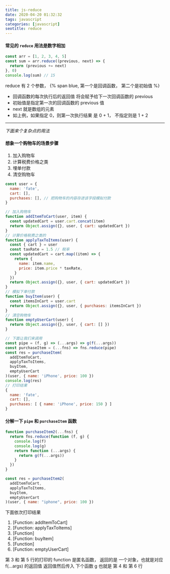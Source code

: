 ```yaml
---
title: js-reduce
date: 2020-04-20 01:32:32
tags: javascript
categories: [javascript]
seotitle: reduce
---
```


#### 常见的 `reduce` 用法是数字相加

```js
const arr = [1, 2, 3, 4, 5]
const sum = arr.reduce((previous, next) => {
  return (previous += next)
}, 0)
console.log(sum) // 15
```

reduce 有 2 个参数， {% span blue,  第一个是回调函数， 第二个是初始值 %}

- 回调函数的每次执行后的返回值 将会赋予给下一次回调函数的 previous
- 初始值是指定第一次的回调函数的 previous 值
- next 就是数组的元素
- 如上例，如果指定 0，则第一次执行结果 是 0 + 1， 不指定则是 1 + 2

<!-- more -->

---

_下面来个复杂点的用法_

#### 想象一个购物车的场景步骤

1. 加入购物车
2. 计算税费价格之类
3. 埋单付款
4. 清空购物车

```js
const user = {
  name: 'fate',
  cart: [],
  purchases: [], // 把购物车的内容存进该字段模拟付款
}

// 加入购物车
function addItemToCart(user, item) {
  const updatedCart = user.cart.concat(item)
  return Object.assign({}, user, { cart: updatedCart })
}
// 计算价格税费之类的
function applyTaxToItems(user) {
  const { cart } = user
  const taxRate = 1.5 // 税率
  const updatedCart = cart.map((item) => {
    return {
      name: item.name,
      price: item.price * taxRate,
    }
  })
  return Object.assign({}, user, { cart: updatedCart })
}
// 模拟下单付款
function buyItem(user) {
  const itemsInCart = user.cart
  return Object.assign({}, user, { purchases: itemsInCart })
}
// 清空购物车
function emptyUserCart(user) {
  return Object.assign({}, user, { cart: [] })
}

// 下面让我们来调用
const pipe = (f, g) => (...args) => g(f(...args))
const purchaseItem = (...fns) => fns.reduce(pipe)
const res = purchaseItem(
  addItemToCart,
  applyTaxToItems,
  buyItem,
  emptyUserCart
)(user, { name: 'iPhone', price: 100 })
console.log(res)
// 打印结果
{
  name: 'fate',
  cart: [],
  purchases: [ { name: 'iPhone', price: 150 } ]
}
```

#### 分解一下 `pipe` 和 `purchaseItem` 函数

```js
function purchaseItem2(...fns) {
  return fns.reduce(function (f, g) {
    console.log(f)
    console.log(g)
    return function (...args) {
      return g(f(...args))
    }
  })
}

const res = purchaseItem2(
  addItemToCart,
  applyTaxToItems,
  buyItem,
  emptyUserCart
)(user, { name: "iphone", price: 100 })
```

下面依次打印结果

1. [Function: addItemToCart]
2. [Function: applyTaxToItems]
3. [Function]
4. [Function: buyItem]
5. [Function]
6. [Function: emptyUserCart]

第 3 和 第 5 行的打印的 function 是匿名函数， 返回的是 一个对象，也就是对应 f(...args) 的返回值
返回值然后传入 下个函数 g 也就是 第 4 和 第 6 行
